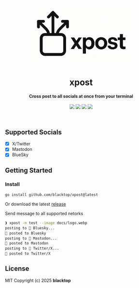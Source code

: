 <p align="center">
  <a href="https://github.com/blacktop/xpost"><img alt="xpost Logo" src="https://raw.githubusercontent.com/blacktop/xpost/main/docs/logo.webp" height="200"/></a>
  <h1 align="center">xpost</h1>
  <h4><p align="center">Cross post to all socials at once from your terminal</p></h4>
  <p align="center">
    <a href="https://github.com/blacktop/xpost/actions" alt="Actions">
          <img src="https://github.com/blacktop/xpost/actions/workflows/go.yml/badge.svg" /></a>
    <a href="https://github.com/blacktop/xpost/releases/latest" alt="Downloads">
          <img src="https://img.shields.io/github/downloads/blacktop/xpost/total.svg" /></a>
    <a href="https://github.com/blacktop/xpost/releases" alt="GitHub Release">
          <img src="https://img.shields.io/github/release/blacktop/xpost.svg" /></a>
    <a href="http://doge.mit-license.org" alt="LICENSE">
          <img src="https://img.shields.io/:license-mit-blue.svg" /></a>
</p>
<br>

## Supported Socials

- [x] X/Twitter
- [x] Mastodon
- [x] BlueSky 

## Getting Started

### Install

```bash
go install github.com/blacktop/xpost@latest
```

Or download the latest [release](https://github.com/blacktop/xpost/releases/latest)

Send message to all supported netorks

```bash
❱ xpost -m test --image docs/logo.webp
posting to  Bluesky...
 posted to Bluesky
posting to  Mastodon...
 posted to Mastodon
posting to  Twitter/X...
 posted to Twitter/X
```

## License

MIT Copyright (c) 2025 **blacktop**